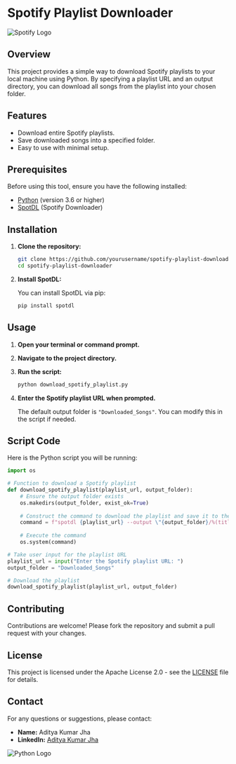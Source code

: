 
# Spotify Playlist Downloader

![Spotify Logo](https://www.scdn.co/i/_global/open-graph-default.png)


## Overview

This project provides a simple way to download Spotify playlists to your local machine using Python. By specifying a playlist URL and an output directory, you can download all songs from the playlist into your chosen folder.

## Features

- Download entire Spotify playlists.
- Save downloaded songs into a specified folder.
- Easy to use with minimal setup.

## Prerequisites

Before using this tool, ensure you have the following installed:

- [Python](https://www.python.org/downloads/) (version 3.6 or higher)
- [SpotDL](https://github.com/spotDL/spotdl) (Spotify Downloader)

## Installation

1. **Clone the repository:**

   ```bash
   git clone https://github.com/yourusername/spotify-playlist-downloader.git
   cd spotify-playlist-downloader
   ```

2. **Install SpotDL:**

   You can install SpotDL via pip:

   ```bash
   pip install spotdl
   ```

## Usage

1. **Open your terminal or command prompt.**

2. **Navigate to the project directory.**

3. **Run the script:**

   ```python
   python download_spotify_playlist.py
   ```

4. **Enter the Spotify playlist URL when prompted.**

   The default output folder is `"Downloaded_Songs"`. You can modify this in the script if needed.

## Script Code

Here is the Python script you will be running:

```python
import os

# Function to download a Spotify playlist
def download_spotify_playlist(playlist_url, output_folder):
    # Ensure the output folder exists
    os.makedirs(output_folder, exist_ok=True)
    
    # Construct the command to download the playlist and save it to the specified folder
    command = f"spotdl {playlist_url} --output \"{output_folder}/%(title)s.%(ext)s\""
    
    # Execute the command
    os.system(command)

# Take user input for the playlist URL
playlist_url = input("Enter the Spotify playlist URL: ")
output_folder = "Downloaded_Songs"

# Download the playlist
download_spotify_playlist(playlist_url, output_folder)
```

## Contributing

Contributions are welcome! Please fork the repository and submit a pull request with your changes.

## License

This project is licensed under the Apache License 2.0 - see the [LICENSE](LICENSE) file for details.

## Contact

For any questions or suggestions, please contact:

- **Name:** Aditya Kumar Jha
- **LinkedIn:** [Aditya Kumar Jha](https://www.linkedin.com/in/aditya-kumar-jha-b0b669252)


![Python Logo](https://upload.wikimedia.org/wikipedia/commons/c/c3/Python-logo-notext.svg)
```

